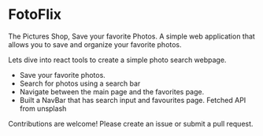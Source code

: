 # FotoFlix
The Pictures Shop, Save your favorite Photos.
A simple web application that allows you to save and organize your favorite photos.

Lets dive into react tools to create a simple photo search webpage.

- Save your favorite photos.
- Search for photos using a search bar
- Navigate between the main page and the favorites page.
- Built a NavBar that has search input and favourites page.
Fetched API from unsplash 




Contributions are welcome! Please create an issue or submit a pull request.



